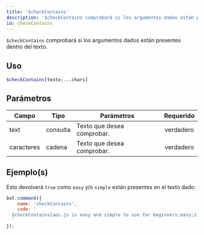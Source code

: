 ```yaml
---
title: '$checkContains'
description: '$checkContains comprobará si los argumentos dados están presentes dentro de un texto.'
id: checkContains
---
```


`$checkContains` comprobará si los argumentos dados están presentes dentro del texto.

## Uso

```php
$checkContains[texto;...chars]
```

## Parámetros

| Campo      | Tipo     | Parámetros                 | Requerido |
| ---------- | -------- | -------------------------- |:---------:|
| text       | consulta | Texto que desea comprobar. | verdadero |
| caracteres | cadena   | Texto que desea comprobar. | verdadero |

## Ejemplo(s)

Esto devolverá `true` como `easy` y/o `simple` están presentes en el texto dado:

```javascript
bot.command({
    name: 'checkContains',
    code: `
  $checkContains[aoi.js is easy and simple to use for beginners;easy;simple]
  `
});
```
